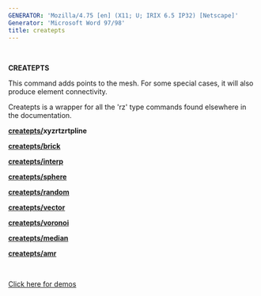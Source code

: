 ```yaml
---
GENERATOR: 'Mozilla/4.75 [en] (X11; U; IRIX 6.5 IP32) [Netscape]'
Generator: 'Microsoft Word 97/98'
title: createpts
---
```


  

 **CREATEPTS**

  This command adds points to the mesh. For some special cases, it
  will also produce element connectivity.

  

  Createpts is a wrapper for all the 'rz' type commands found
  elsewhere in the documentation.

  

  **[createpts/](CRTPTSRZ.md)xyzrtzrtpline**

  **[createpts/brick](CRTPTBRICK.md)**

  **[createpts/interp](createpts_interp.md)**

  **[createpts/sphere](cresphere.md)**

  **[createpts/random](CRTPTRZRAN.md)**

  **[createpts/vector](CRTPTRZV_LG.md)**

  **[createpts/voronoi](createpts_voronoi.md)**

  **[createpts/median](createpts_median.md)**

  **[createpts/amr](CREATEPTSAMR.md)**

 

  

 [Click here for demos](demos/main_createpts.md)

